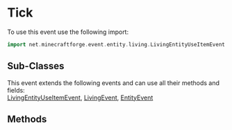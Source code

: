 # Tick

To use this event use the following import:
```groovy
import net.minecraftforge.event.entity.living.LivingEntityUseItemEvent.Tick
```

## Sub-Classes
This event extends the following events and can use all their methods and fields: <br>
[LivingEntityUseItemEvent](living_entity_use_item_event.md), [LivingEvent](../living_event/living_event.md), [EntityEvent](../entity_event/entity_event.md)

## Methods
